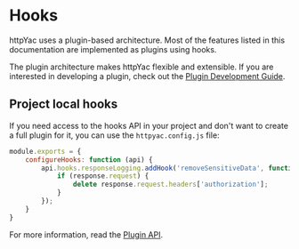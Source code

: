 # Hooks

httpYac uses a plugin-based architecture. Most of the features listed in this documentation are implemented as plugins using hooks.

The plugin architecture makes httpYac flexible and extensible. If you are interested in developing a plugin, check out the [Plugin Development Guide](../plugins/).


## Project local hooks

If you need access to the hooks API in your project and don't want to create a full plugin for it, you can use the `httpyac.config.js` file:

```js
module.exports = {
	configureHooks: function (api) {
		api.hooks.responseLogging.addHook('removeSensitiveData', function (response) {
			if (response.request) {
				delete response.request.headers['authorization'];
			}
		});
	}
}
```

For more information, read the [Plugin API](../plugins/).
